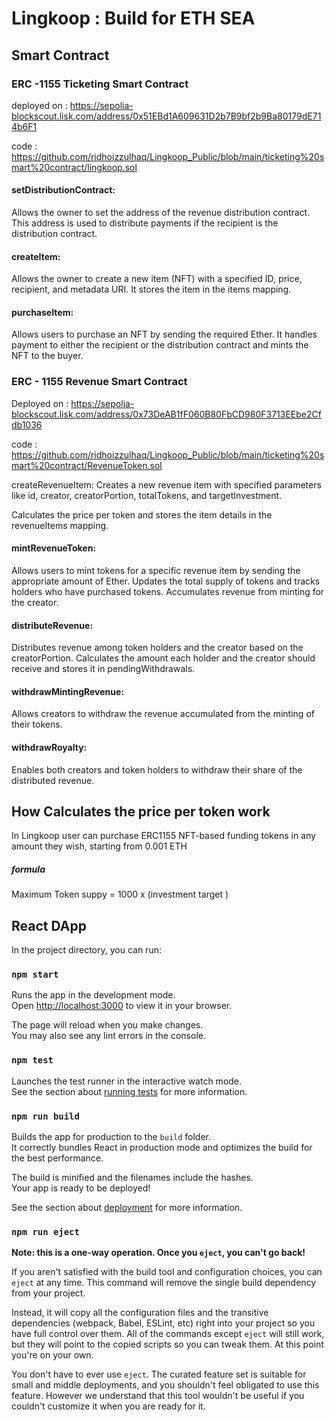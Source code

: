 
# Lingkoop : Build for ETH SEA

## Smart Contract
### ERC -1155 Ticketing Smart Contract
deployed on :
https://sepolia-blockscout.lisk.com/address/0x51EBd1A609631D2b7B9bf2b9Ba80179dE714b6F1


code :
https://github.com/ridhoizzulhaq/Lingkoop_Public/blob/main/ticketing%20smart%20contract/lingkoop.sol

#### setDistributionContract: 
Allows the owner to set the address of the revenue distribution contract. This address is used to distribute payments if the recipient is the distribution contract.

#### createItem: 
Allows the owner to create a new item (NFT) with a specified ID, price, recipient, and metadata URI. It stores the item in the items mapping.

#### purchaseItem: 
Allows users to purchase an NFT by sending the required Ether. It handles payment to either the recipient or the distribution contract and mints the NFT to the buyer.


### ERC - 1155 Revenue Smart Contract
Deployed on :
https://sepolia-blockscout.lisk.com/address/0x73DeAB1fF060B80FbCD980F3713EEbe2Cfdb1036

code :
https://github.com/ridhoizzulhaq/Lingkoop_Public/blob/main/ticketing%20smart%20contract/RevenueToken.sol

createRevenueItem:
Creates a new revenue item with specified parameters like id, creator, creatorPortion, totalTokens, and targetInvestment.

Calculates the price per token and stores the item details in the revenueItems mapping.

#### mintRevenueToken:
Allows users to mint tokens for a specific revenue item by sending the appropriate amount of Ether.
Updates the total supply of tokens and tracks holders who have purchased tokens.
Accumulates revenue from minting for the creator.

#### distributeRevenue:
Distributes revenue among token holders and the creator based on the creatorPortion.
Calculates the amount each holder and the creator should receive and stores it in pendingWithdrawals.

#### withdrawMintingRevenue:
Allows creators to withdraw the revenue accumulated from the minting of their tokens.

#### withdrawRoyalty:
Enables both creators and token holders to withdraw their share of the distributed revenue.



##  How Calculates the price per token work
In Lingkoop user can purchase ERC1155 NFT-based funding tokens in any amount they wish, starting from 0.001 ETH
##### formula #####
Maximum Token suppy = 1000 x (investment target ) 

## React DApp

In the project directory, you can run:

### `npm start`

Runs the app in the development mode.\
Open [http://localhost:3000](http://localhost:3000) to view it in your browser.

The page will reload when you make changes.\
You may also see any lint errors in the console.

### `npm test`

Launches the test runner in the interactive watch mode.\
See the section about [running tests](https://facebook.github.io/create-react-app/docs/running-tests) for more information.

### `npm run build`

Builds the app for production to the `build` folder.\
It correctly bundles React in production mode and optimizes the build for the best performance.

The build is minified and the filenames include the hashes.\
Your app is ready to be deployed!

See the section about [deployment](https://facebook.github.io/create-react-app/docs/deployment) for more information.

### `npm run eject`

**Note: this is a one-way operation. Once you `eject`, you can't go back!**

If you aren't satisfied with the build tool and configuration choices, you can `eject` at any time. This command will remove the single build dependency from your project.

Instead, it will copy all the configuration files and the transitive dependencies (webpack, Babel, ESLint, etc) right into your project so you have full control over them. All of the commands except `eject` will still work, but they will point to the copied scripts so you can tweak them. At this point you're on your own.

You don't have to ever use `eject`. The curated feature set is suitable for small and middle deployments, and you shouldn't feel obligated to use this feature. However we understand that this tool wouldn't be useful if you couldn't customize it when you are ready for it.

